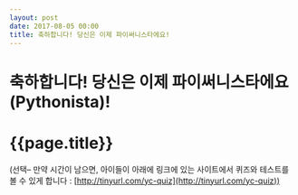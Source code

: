 ```yaml
---
layout: post
date: 2017-08-05 00:00
title: 축하합니다! 당신은 이제 파이써니스타에요!  
---
```


<div id="ppt" markdown="1">

# 축하합니다! 당신은 이제 파이써니스타에요(Pythonista)!

<div id="desc" markdown="1">

</div>

<div id="desc" markdown="1">

# {{page.title}}

(선택– 만약 시간이 남으면, 아이들이 아래에 링크에 있는 사이트에서 퀴즈와 테스트를 볼 수 있게 합니다 : [http://tinyurl.com/yc-quiz](http://tinyurl.com/yc-quiz))

</div>